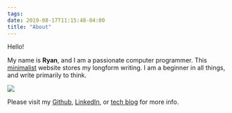 ```yaml
---
tags:
date: 2019-08-17T11:15:48-04:00
title: "About"
---
```


Hello! 

My name is **Ryan**, and I am a passionate computer programmer.
This [minimalist](/2019/the-case-for-digital-minimalism/) website stores my longform
writing. I am a beginner in all things, and write primarily to think.

<link rel="prefetch" href="/pics/nyc.jpeg">
<img src="/pics/nyc.jpeg" class="about-img"\>

Please visit my [Github](https://github.com/ryanfleck/),
[LinkedIn](https://www.linkedin.com/in/ryan-c-fleck/), or [tech blog](https://ryanfleck.github.io) for more info.
